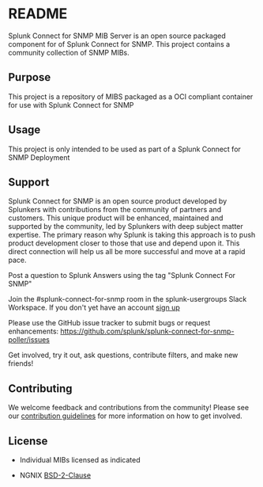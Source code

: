 # README

Splunk Connect for SNMP MIB Server is an open source packaged component for of Splunk Connect for SNMP.
This project contains a community collection of SNMP MIBs.

## Purpose

This project is a repository of MIBS packaged as a OCI compliant container for use with Splunk Connect for SNMP


## Usage

This project is only intended to be used as part of a Splunk Connect for SNMP Deployment

## Support

Splunk Connect for SNMP is an open source product developed by Splunkers with contributions from the community of partners and customers. This unique product will be enhanced, maintained and supported by the community, led by Splunkers with deep subject matter expertise. The primary reason why Splunk is taking this approach is to push product development closer to those that use and depend upon it. This direct connection will help us all be more successful and move at a rapid pace.

Post a question to Splunk Answers using the tag "Splunk Connect For SNMP"

Join the #splunk-connect-for-snmp room in the splunk-usergroups Slack Workspace. If you don't yet have an account [sign up](https://docs.splunk.com/Documentation/Community/1.0/community/Chat)

Please use the GitHub issue tracker to submit bugs or request enhancements: https://github.com/splunk/splunk-connect-for-snmp-poller/issues

Get involved, try it out, ask questions, contribute filters, and make new friends!

## Contributing

We welcome feedback and contributions from the community! Please see our [contribution guidelines](CONTRIBUTING.md) for more information on how to get involved.

## License

* Individual MIBs licensed as indicated

* NGNIX [BSD-2-Clause](https://hub.docker.com/_/nginx/)


